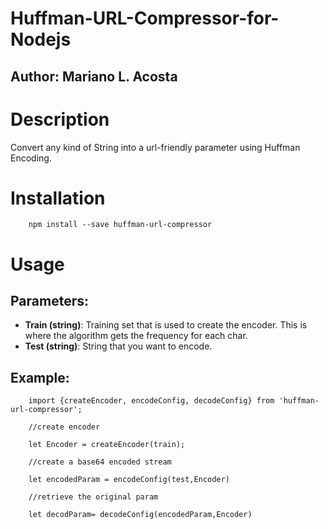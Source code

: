 # Huffman-URL-Compressor-for-Nodejs
## Author: Mariano L. Acosta

# Description
Convert any kind of String into a url-friendly parameter using Huffman Encoding.

# Installation

        npm install --save huffman-url-compressor

# Usage

## Parameters:

- **Train (string)**: Training set that is used to create the encoder. This is where the algorithm gets the frequency for each char. 
- **Test (string)**: String that you want to encode.

## Example:

        import {createEncoder, encodeConfig, decodeConfig} from 'huffman-url-compressor';

        //create encoder

        let Encoder = createEncoder(train);

        //create a base64 encoded stream

        let encodedParam = encodeConfig(test,Encoder)
        
        //retrieve the original param 

        let decodParam= decodeConfig(encodedParam,Encoder)

